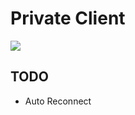 # Private Client

![](https://media.discordapp.net/attachments/966697094318551122/994349743306186862/unknown.png?width=1276&height=676)

## TODO

- Auto Reconnect
